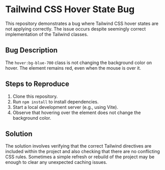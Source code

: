 # Tailwind CSS Hover State Bug

This repository demonstrates a bug where Tailwind CSS hover states are not applying correctly.  The issue occurs despite seemingly correct implementation of the Tailwind classes.

## Bug Description

The `hover:bg-blue-700` class is not changing the background color on hover.  The element remains red, even when the mouse is over it.

## Steps to Reproduce

1. Clone this repository.
2. Run `npm install` to install dependencies.
3. Start a local development server (e.g., using Vite).
4. Observe that hovering over the element does not change the background color.

## Solution

The solution involves verifying that the correct Tailwind directives are included within the project and also checking that there are no conflicting CSS rules.  Sometimes a simple refresh or rebuild of the project may be enough to clear any unexpected caching issues.